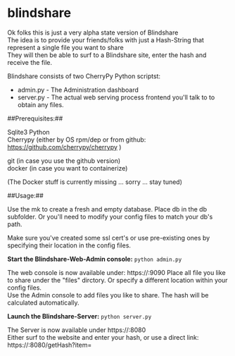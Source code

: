 # blindshare

Ok folks this is just a very alpha state version of Blindshare  
The idea is to provide your friends/folks with just a Hash-String that represent a single file you want to share  
They will then be able to surf to a Blindshare site, enter the hash and receive the file.  

Blindshare consists of two CherryPy Python scriptst:
- admin.py  - The Administration dashboard
- server.py - The actual web serving process frontend you'll talk to to obtain any files.

 
##Prerequisites:##

Sqlite3
Python  
Cherrypy (either by OS rpm/dep or from github: https://github.com/cherrypy/cherrypy )

git (in case you use the github version)  
docker (in case you want to containerize)  

(The Docker stuff is currently missing ... sorry ... stay tuned)

##Usage:##

Use the mk to create a fresh and empty database. Place db in the db subfolder. Or you'll need to modify your config files to match your db's path.  

Make sure you've created some ssl cert's or use pre-existing ones by specifying their location in the config files. 

__Start the Blindshare-Web-Admin console:__
```python admin.py ```

The web console is now available under: https://<hostname>:9090
Place all file you like to share under the "files" dirctory. Or specify a different location within your config files.  
Use the Admin console to add files you like to share. The hash will be calculated automatically.  

__Launch the Blindshare-Server:__
```python server.py```

The Server is now available under https://<hostname>:8080  
Either surf to the website and enter your hash, or use a direct link: https://<hostname>:8080/getHash?item=<hash value>  

